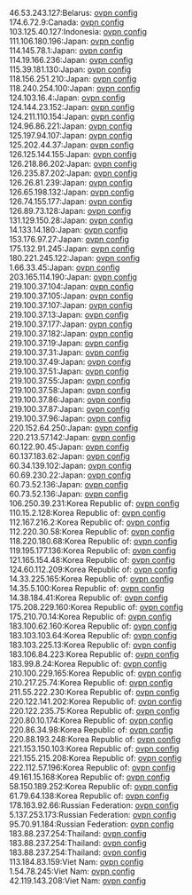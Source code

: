 46.53.243.127:Belarus: [ovpn config](vpn/46_53_243_127.ovpn)  
174.6.72.9:Canada: [ovpn config](vpn/174_6_72_9.ovpn)  
103.125.40.127:Indonesia: [ovpn config](vpn/103_125_40_127.ovpn)  
111.106.180.196:Japan: [ovpn config](vpn/111_106_180_196.ovpn)  
114.145.78.1:Japan: [ovpn config](vpn/114_145_78_1.ovpn)  
114.19.166.236:Japan: [ovpn config](vpn/114_19_166_236.ovpn)  
115.39.181.130:Japan: [ovpn config](vpn/115_39_181_130.ovpn)  
118.156.251.210:Japan: [ovpn config](vpn/118_156_251_210.ovpn)  
118.240.254.100:Japan: [ovpn config](vpn/118_240_254_100.ovpn)  
124.103.16.4:Japan: [ovpn config](vpn/124_103_16_4.ovpn)  
124.144.23.152:Japan: [ovpn config](vpn/124_144_23_152.ovpn)  
124.211.110.154:Japan: [ovpn config](vpn/124_211_110_154.ovpn)  
124.96.86.221:Japan: [ovpn config](vpn/124_96_86_221.ovpn)  
125.197.94.107:Japan: [ovpn config](vpn/125_197_94_107.ovpn)  
125.202.44.37:Japan: [ovpn config](vpn/125_202_44_37.ovpn)  
126.125.144.155:Japan: [ovpn config](vpn/126_125_144_155.ovpn)  
126.218.86.202:Japan: [ovpn config](vpn/126_218_86_202.ovpn)  
126.235.87.202:Japan: [ovpn config](vpn/126_235_87_202.ovpn)  
126.26.81.239:Japan: [ovpn config](vpn/126_26_81_239.ovpn)  
126.65.198.132:Japan: [ovpn config](vpn/126_65_198_132.ovpn)  
126.74.155.177:Japan: [ovpn config](vpn/126_74_155_177.ovpn)  
126.89.73.128:Japan: [ovpn config](vpn/126_89_73_128.ovpn)  
131.129.150.28:Japan: [ovpn config](vpn/131_129_150_28.ovpn)  
14.133.14.180:Japan: [ovpn config](vpn/14_133_14_180.ovpn)  
153.176.97.27:Japan: [ovpn config](vpn/153_176_97_27.ovpn)  
175.132.91.245:Japan: [ovpn config](vpn/175_132_91_245.ovpn)  
180.221.245.122:Japan: [ovpn config](vpn/180_221_245_122.ovpn)  
1.66.33.45:Japan: [ovpn config](vpn/1_66_33_45.ovpn)  
203.165.114.190:Japan: [ovpn config](vpn/203_165_114_190.ovpn)  
219.100.37.104:Japan: [ovpn config](vpn/219_100_37_104.ovpn)  
219.100.37.105:Japan: [ovpn config](vpn/219_100_37_105.ovpn)  
219.100.37.107:Japan: [ovpn config](vpn/219_100_37_107.ovpn)  
219.100.37.13:Japan: [ovpn config](vpn/219_100_37_13.ovpn)  
219.100.37.177:Japan: [ovpn config](vpn/219_100_37_177.ovpn)  
219.100.37.182:Japan: [ovpn config](vpn/219_100_37_182.ovpn)  
219.100.37.19:Japan: [ovpn config](vpn/219_100_37_19.ovpn)  
219.100.37.31:Japan: [ovpn config](vpn/219_100_37_31.ovpn)  
219.100.37.49:Japan: [ovpn config](vpn/219_100_37_49.ovpn)  
219.100.37.51:Japan: [ovpn config](vpn/219_100_37_51.ovpn)  
219.100.37.55:Japan: [ovpn config](vpn/219_100_37_55.ovpn)  
219.100.37.58:Japan: [ovpn config](vpn/219_100_37_58.ovpn)  
219.100.37.86:Japan: [ovpn config](vpn/219_100_37_86.ovpn)  
219.100.37.87:Japan: [ovpn config](vpn/219_100_37_87.ovpn)  
219.100.37.96:Japan: [ovpn config](vpn/219_100_37_96.ovpn)  
220.152.64.250:Japan: [ovpn config](vpn/220_152_64_250.ovpn)  
220.213.57.142:Japan: [ovpn config](vpn/220_213_57_142.ovpn)  
60.122.90.45:Japan: [ovpn config](vpn/60_122_90_45.ovpn)  
60.137.183.62:Japan: [ovpn config](vpn/60_137_183_62.ovpn)  
60.34.139.102:Japan: [ovpn config](vpn/60_34_139_102.ovpn)  
60.69.230.22:Japan: [ovpn config](vpn/60_69_230_22.ovpn)  
60.73.52.136:Japan: [ovpn config](vpn/60_73_52_136.ovpn)  
60.73.52.136:Japan: [ovpn config](vpn/60_73_52_136.ovpn)  
106.250.39.231:Korea Republic of: [ovpn config](vpn/106_250_39_231.ovpn)  
110.15.2.128:Korea Republic of: [ovpn config](vpn/110_15_2_128.ovpn)  
112.167.216.2:Korea Republic of: [ovpn config](vpn/112_167_216_2.ovpn)  
112.220.30.58:Korea Republic of: [ovpn config](vpn/112_220_30_58.ovpn)  
118.220.180.68:Korea Republic of: [ovpn config](vpn/118_220_180_68.ovpn)  
119.195.177.136:Korea Republic of: [ovpn config](vpn/119_195_177_136.ovpn)  
121.165.154.48:Korea Republic of: [ovpn config](vpn/121_165_154_48.ovpn)  
124.60.112.209:Korea Republic of: [ovpn config](vpn/124_60_112_209.ovpn)  
14.33.225.165:Korea Republic of: [ovpn config](vpn/14_33_225_165.ovpn)  
14.35.5.100:Korea Republic of: [ovpn config](vpn/14_35_5_100.ovpn)  
14.38.184.41:Korea Republic of: [ovpn config](vpn/14_38_184_41.ovpn)  
175.208.229.160:Korea Republic of: [ovpn config](vpn/175_208_229_160.ovpn)  
175.210.70.14:Korea Republic of: [ovpn config](vpn/175_210_70_14.ovpn)  
183.100.62.160:Korea Republic of: [ovpn config](vpn/183_100_62_160.ovpn)  
183.103.103.64:Korea Republic of: [ovpn config](vpn/183_103_103_64.ovpn)  
183.103.225.13:Korea Republic of: [ovpn config](vpn/183_103_225_13.ovpn)  
183.106.84.223:Korea Republic of: [ovpn config](vpn/183_106_84_223.ovpn)  
183.99.8.24:Korea Republic of: [ovpn config](vpn/183_99_8_24.ovpn)  
210.100.229.165:Korea Republic of: [ovpn config](vpn/210_100_229_165.ovpn)  
210.217.25.74:Korea Republic of: [ovpn config](vpn/210_217_25_74.ovpn)  
211.55.222.230:Korea Republic of: [ovpn config](vpn/211_55_222_230.ovpn)  
220.122.141.202:Korea Republic of: [ovpn config](vpn/220_122_141_202.ovpn)  
220.122.235.75:Korea Republic of: [ovpn config](vpn/220_122_235_75.ovpn)  
220.80.10.174:Korea Republic of: [ovpn config](vpn/220_80_10_174.ovpn)  
220.86.34.98:Korea Republic of: [ovpn config](vpn/220_86_34_98.ovpn)  
220.88.193.248:Korea Republic of: [ovpn config](vpn/220_88_193_248.ovpn)  
221.153.150.103:Korea Republic of: [ovpn config](vpn/221_153_150_103.ovpn)  
221.155.215.208:Korea Republic of: [ovpn config](vpn/221_155_215_208.ovpn)  
222.112.57.196:Korea Republic of: [ovpn config](vpn/222_112_57_196.ovpn)  
49.161.15.168:Korea Republic of: [ovpn config](vpn/49_161_15_168.ovpn)  
58.150.189.252:Korea Republic of: [ovpn config](vpn/58_150_189_252.ovpn)  
61.79.64.138:Korea Republic of: [ovpn config](vpn/61_79_64_138.ovpn)  
178.163.92.66:Russian Federation: [ovpn config](vpn/178_163_92_66.ovpn)  
5.137.253.173:Russian Federation: [ovpn config](vpn/5_137_253_173.ovpn)  
95.70.91.184:Russian Federation: [ovpn config](vpn/95_70_91_184.ovpn)  
183.88.237.254:Thailand: [ovpn config](vpn/183_88_237_254.ovpn)  
183.88.237.254:Thailand: [ovpn config](vpn/183_88_237_254.ovpn)  
183.88.237.254:Thailand: [ovpn config](vpn/183_88_237_254.ovpn)  
113.184.83.159:Viet Nam: [ovpn config](vpn/113_184_83_159.ovpn)  
1.54.78.245:Viet Nam: [ovpn config](vpn/1_54_78_245.ovpn)  
42.119.143.208:Viet Nam: [ovpn config](vpn/42_119_143_208.ovpn)  
